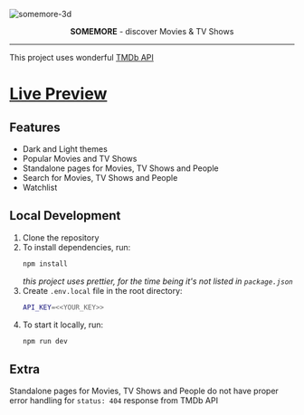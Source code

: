 ![somemore-3d](https://user-images.githubusercontent.com/104111832/218467925-5373fb45-b0fd-4415-8083-3cb8764f7edd.jpg)

<p align="center">
  <b>SOMEMORE</b> - discover Movies & TV Shows
</p>

---

This project uses wonderful [TMDb API](https://www.themoviedb.org/)

# [Live Preview](https://somemore.vercel.app)

## Features

+ Dark and Light themes
+ Popular Movies and TV Shows
+ Standalone pages for Movies, TV Shows and People
+ Search for Movies, TV Shows and People
+ Watchlist

## Local Development

1. Clone the repository
1. To install dependencies, run:
   ```sh
   npm install
   ```
   *this project uses prettier, for the time being it's not listed in `package.json`*
1. Create `.env.local` file in the root directory:
   ```sh
   API_KEY=<<YOUR_KEY>>
   ```
1. To start it locally, run:
   ```sh
   npm run dev
   ```

## Extra

Standalone pages for Movies, TV Shows and People do not have proper error handling for `status: 404` response from TMDb API